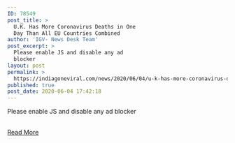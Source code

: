 ```yaml
---
ID: 78549
post_title: >
  U.K. Has More Coronavirus Deaths in One
  Day Than All EU Countries Combined
author: 'IGV- News Desk Team'
post_excerpt: >
  Please enable JS and disable any ad
  blocker
layout: post
permalink: >
  https://indiagoneviral.com/news/2020/06/04/u-k-has-more-coronavirus-deaths-in-one-day-than-all-eu-countries-combined/78549/india-gone-viral/
published: true
post_date: 2020-06-04 17:42:18
---
```

<div><p id="cmsg">Please enable JS and disable any ad blocker</p></div><br/><a href="https://news.google.com/__i/rss/rd/articles/CBMiYWh0dHBzOi8vd3d3Lm5ld3N3ZWVrLmNvbS91ay1oYXMtbW9yZS1jb3JvbmF2aXJ1cy1kZWF0aHMtb25lLWRheS1hbGwtZXUtY291bnRyaWVzLWNvbWJpbmVkLTE1MDg1MzTSAWdodHRwczovL3d3dy5uZXdzd2Vlay5jb20vdWstaGFzLW1vcmUtY29yb25hdmlydXMtZGVhdGhzLW9uZS1kYXktYWxsLWV1LWNvdW50cmllcy1jb21iaW5lZC0xNTA4NTM0P2FtcD0x?oc=5" class="button purchase" rel="nofollow noopener noreferrer" target="_blank">Read More</a>